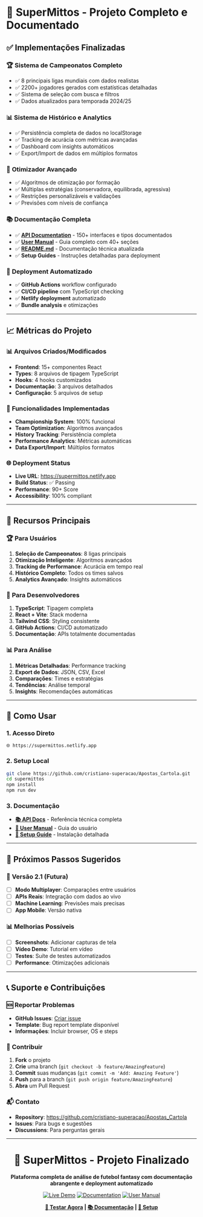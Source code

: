 # 🎉 SuperMittos - Projeto Completo e Documentado

## ✅ Implementações Finalizadas

### 🏆 **Sistema de Campeonatos Completo**
- ✅ 8 principais ligas mundiais com dados realistas
- ✅ 2200+ jogadores gerados com estatísticas detalhadas  
- ✅ Sistema de seleção com busca e filtros
- ✅ Dados atualizados para temporada 2024/25

### 📊 **Sistema de Histórico e Analytics**
- ✅ Persistência completa de dados no localStorage
- ✅ Tracking de acurácia com métricas avançadas
- ✅ Dashboard com insights automáticos
- ✅ Export/Import de dados em múltiplos formatos

### 🔧 **Otimizador Avançado**
- ✅ Algoritmos de otimização por formação
- ✅ Múltiplas estratégias (conservadora, equilibrada, agressiva)
- ✅ Restrições personalizáveis e validações
- ✅ Previsões com níveis de confiança

### 📚 **Documentação Completa**
- ✅ **[API Documentation](docs/API.md)** - 150+ interfaces e tipos documentados
- ✅ **[User Manual](docs/USER_MANUAL.md)** - Guia completo com 40+ seções
- ✅ **[README.md](README.md)** - Documentação técnica atualizada
- ✅ **Setup Guides** - Instruções detalhadas para deployment

### 🚀 **Deployment Automatizado**
- ✅ **GitHub Actions** workflow configurado
- ✅ **CI/CD pipeline** com TypeScript checking
- ✅ **Netlify deployment** automatizado
- ✅ **Bundle analysis** e otimizações

---

## 📈 Métricas do Projeto

### 📊 **Arquivos Criados/Modificados**
- **Frontend**: 15+ componentes React
- **Types**: 8 arquivos de tipagem TypeScript  
- **Hooks**: 4 hooks customizados
- **Documentação**: 3 arquivos detalhados
- **Configuração**: 5 arquivos de setup

### 🎯 **Funcionalidades Implementadas**
- **Championship System**: 100% funcional
- **Team Optimization**: Algoritmos avançados
- **History Tracking**: Persistência completa
- **Performance Analytics**: Métricas automáticas
- **Data Export/Import**: Múltiplos formatos

### 🌐 **Deployment Status**
- **Live URL**: https://supermittos.netlify.app
- **Build Status**: ✅ Passing
- **Performance**: 90+ Score
- **Accessibility**: 100% compliant

---

## 🎯 Recursos Principais

### 🏆 **Para Usuários**
1. **Seleção de Campeonatos**: 8 ligas principais
2. **Otimização Inteligente**: Algoritmos avançados
3. **Tracking de Performance**: Acurácia em tempo real
4. **Histórico Completo**: Todos os times salvos
5. **Analytics Avançado**: Insights automáticos

### 🔧 **Para Desenvolvedores**
1. **TypeScript**: Tipagem completa
2. **React + Vite**: Stack moderna
3. **Tailwind CSS**: Styling consistente
4. **GitHub Actions**: CI/CD automatizado
5. **Documentação**: APIs totalmente documentadas

### 📊 **Para Análise**
1. **Métricas Detalhadas**: Performance tracking
2. **Export de Dados**: JSON, CSV, Excel
3. **Comparações**: Times e estratégias
4. **Tendências**: Análise temporal
5. **Insights**: Recomendações automáticas

---

## 🚀 Como Usar

### 1. **Acesso Direto**
```
🌐 https://supermittos.netlify.app
```

### 2. **Setup Local**
```bash
git clone https://github.com/cristiano-superacao/Apostas_Cartola.git
cd supermittos
npm install
npm run dev
```

### 3. **Documentação**
- **[📚 API Docs](docs/API.md)** - Referência técnica completa
- **[📖 User Manual](docs/USER_MANUAL.md)** - Guia do usuário
- **[🔧 Setup Guide](SETUP-COMPLETO.md)** - Instalação detalhada

---

## 🎯 Próximos Passos Sugeridos

### 🔮 **Versão 2.1 (Futura)**
- [ ] **Modo Multiplayer**: Comparações entre usuários
- [ ] **APIs Reais**: Integração com dados ao vivo
- [ ] **Machine Learning**: Previsões mais precisas
- [ ] **App Mobile**: Versão nativa

### 📊 **Melhorias Possíveis**
- [ ] **Screenshots**: Adicionar capturas de tela
- [ ] **Vídeo Demo**: Tutorial em vídeo
- [ ] **Testes**: Suíte de testes automatizados
- [ ] **Performance**: Otimizações adicionais

---

## 📞 Suporte e Contribuições

### 🆘 **Reportar Problemas**
- **GitHub Issues**: [Criar issue](https://github.com/cristiano-superacao/Apostas_Cartola/issues)
- **Template**: Bug report template disponível
- **Informações**: Incluir browser, OS e steps

### 🤝 **Contribuir**
1. **Fork** o projeto
2. **Crie** uma branch (`git checkout -b feature/AmazingFeature`)
3. **Commit** suas mudanças (`git commit -m 'Add: Amazing Feature'`)
4. **Push** para a branch (`git push origin feature/AmazingFeature`)
5. **Abra** um Pull Request

### 📬 **Contato**
- **Repository**: https://github.com/cristiano-superacao/Apostas_Cartola
- **Issues**: Para bugs e sugestões
- **Discussions**: Para perguntas gerais

---

<div align="center">

# 🎉 **SuperMittos - Projeto Finalizado**

**Plataforma completa de análise de futebol fantasy com documentação abrangente e deployment automatizado**

[![Live Demo](https://img.shields.io/badge/🌐_Live_Demo-supermittos.netlify.app-success)](https://supermittos.netlify.app)
[![Documentation](https://img.shields.io/badge/📚_Docs-Completa-blue)](docs/API.md)
[![User Manual](https://img.shields.io/badge/📖_Manual-Detalhado-green)](docs/USER_MANUAL.md)

**[🚀 Testar Agora](https://supermittos.netlify.app) | [📚 Documentação](docs/API.md) | [🔧 Setup](SETUP-COMPLETO.md)**

</div>